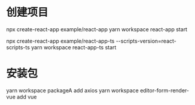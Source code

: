 # 创建项目
npx create-react-app example/react-app
yarn workspace react-app start

npx create-react-app example/react-app-ts --scripts-version=react-scripts-ts
yarn workspace react-app-ts start

# 安装包
yarn workspace packageA add axios
yarn workspace editor-form-render-vue add vue